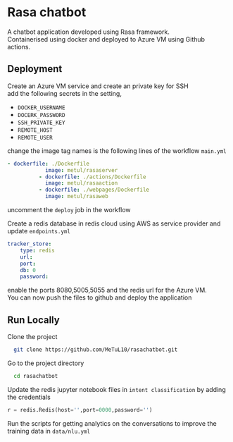 # Rasa chatbot

A chatbot application developed using Rasa framework.  
Containerised using docker and deployed to Azure VM using Github actions.


## Deployment

Create an Azure VM service and create an  private key for SSH  
add the following secrets in the setting,
- ```DOCKER_USERNAME```
- ```DOCERK_PASSWORD```
- ```SSH_PRIVATE_KEY```
- ```REMOTE_HOST```
- ```REMOTE_USER```

change the image tag names is the following lines of the workflow ```main.yml```
```yaml
- dockerfile: ./Dockerfile
            image: metul/rasaserver
          - dockerfile: ./actions/Dockerfile
            image: metul/rasaaction
          - dockerfile: ./webpages/Dockerfile
            image: metul/rasaweb
```
uncomment the ```deploy``` job in the workflow

Create a redis database in redis cloud using AWS as service provider and update ```endpoints.yml```
```yaml
tracker_store:
    type: redis
    url: 
    port: 
    db: 0
    password: 
```
enable the ports 8080,5005,5055 and the redis url for the Azure VM.  
You can now push the files to github and deploy the application


## Run Locally

Clone the project

```bash
  git clone https://github.com/MeTuL10/rasachatbot.git
```

Go to the project directory

```bash
  cd rasachatbot
```
 Update the redis jupyter notebook files in ```intent classification``` by adding the credentials

```Python
r = redis.Redis(host='',port=0000,password='')
```
Run the scripts for getting analytics on the conversations to improve the training data in ```data/nlu.yml```


